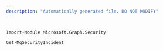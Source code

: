 ```yaml
---
description: "Automatically generated file. DO NOT MODIFY"
---
```


```powershellv1

Import-Module Microsoft.Graph.Security

Get-MgSecurityIncident

```